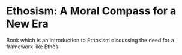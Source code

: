 # Ethosism: A Moral Compass for a New Era

Book which is an introduction to Ethosism discussing the need for a framework like Ethos.
